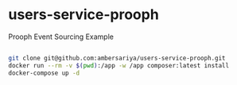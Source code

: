 # users-service-prooph
Prooph Event Sourcing Example

```bash

git clone git@github.com:ambersariya/users-service-prooph.git
docker run --rm -v $(pwd):/app -w /app composer:latest install
docker-compose up -d

```
